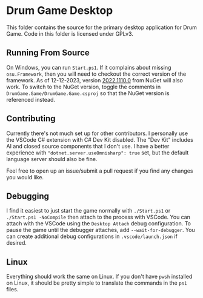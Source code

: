 # Drum Game Desktop
This folder contains the source for the primary desktop application for Drum Game. Code in this folder is licensed under GPLv3.


## Running From Source
On Windows, you can run `Start.ps1`. If it complains about missing `osu.Framework`, then you will need to checkout the correct version of the framework.
As of 12-12-2023, version [2022.1110.0](https://www.nuget.org/packages/ppy.osu.Framework/2022.1110.0) from NuGet will also work. To switch to the NuGet version, toggle the comments in `DrumGame.Game/DrumGame.Game.csproj` so that the NuGet version is referenced instead.

## Contributing
Currently there's not much set up for other contributors. I personally use the VSCode C# extension with C# Dev Kit disabled. The "Dev Kit" includes AI and closed source components that I don't use. I have a better experience with `"dotnet.server.useOmnisharp": true` set, but the default language server should also be fine.

Feel free to open up an issue/submit a pull request if you find any changes you would like.

## Debugging
I find it easiest to just start the game normally with `./Start.ps1` or `./Start.ps1 -NoCompile` then attach to the process with VSCode. You can attach with the VSCode using the `Desktop Attach` debug configuration. To pause the game until the debugger attaches, add `--wait-for-debugger`. You can create additional debug configurations in `.vscode/launch.json` if desired.

## Linux
Everything should work the same on Linux. If you don't have `pwsh` installed on Linux, it should be pretty simple to translate the commands in the `ps1` files.